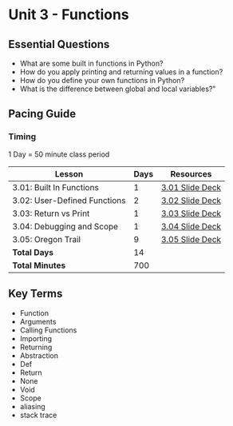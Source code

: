 # Unit 3 - Functions

## Essential Questions

* What are some built in functions in Python?
* How do you apply printing and returning values in a function?
* How do you define your own functions in Python?
* What is the difference between global and local variables?"

## Pacing Guide

### Timing

1 Day = 50 minute class period

| Lesson | Days | Resources |
| ------ | ---- | --------- |
| 3.01: Built In Functions | 1 | [3.01 Slide Deck] |
| 3.02: User-Defined Functions | 2 | [3.02 Slide Deck] |
| 3.03: Return vs Print | 1 | [3.03 Slide Deck] |
| 3.04: Debugging and Scope | 1 | [3.04 Slide Deck] |
| 3.05: Oregon Trail | 9 | [3.05 Slide Deck] |
| **Total Days** | 14 | |
| **Total Minutes** | 700 | |

## Key Terms

* Function
* Arguments
* Calling Functions
* Importing
* Returning
* Abstraction
* Def
* Return
* None
* Void
* Scope
* aliasing
* stack trace

[3.01 Slide Deck]: https://github.com/TEALSK12/2nd-semester-introduction-to-computer-science/raw/master/units/3_unit/slidedecks/Intro%20Python%203.01%20TEALS.pptx
[3.02 Slide Deck]:https://github.com/TEALSK12/2nd-semester-introduction-to-computer-science/raw/master/units/3_unit/slidedecks/Intro%20Python%203.02%20TEALS.pptx
[3.03 Slide Deck]: https://github.com/TEALSK12/2nd-semester-introduction-to-computer-science/raw/master/units/3_unit/slidedecks/Intro%20Python%203.03%20TEALS.pptx
[3.04 Slide Deck]:https://github.com/TEALSK12/2nd-semester-introduction-to-computer-science/raw/master/units/3_unit/slidedecks/Intro%20Python%203.04%20TEALS.pptx
[3.05 Slide Deck]: https://github.com/TEALSK12/2nd-semester-introduction-to-computer-science/raw/master/units/3_unit/slidedecks/Intro%20Python%203.05%20TEALS.pptx
